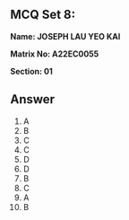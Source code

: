 ## MCQ Set 8:

**Name: JOSEPH LAU YEO KAI**

**Matrix No: A22EC0055**

**Section: 01**

## Answer
1. A
2. B
3. C
4. C
5. D
6. D
7. B
8. C
9. A
10. B
